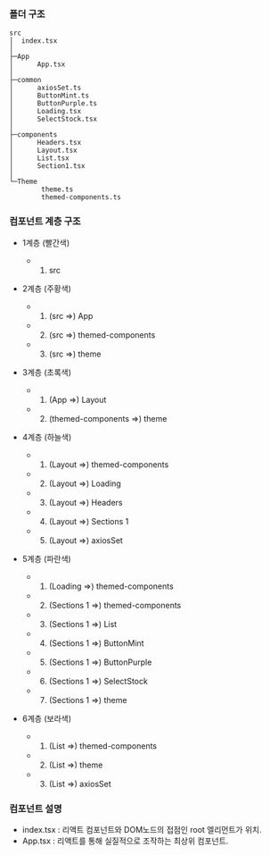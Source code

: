### 폴더 구조
```
src
│  index.tsx
│
├─App
│      App.tsx
│
├─common
│      axiosSet.ts
│      ButtonMint.ts
│      ButtonPurple.ts
│      Loading.tsx
│      SelectStock.tsx
│
├─components
│      Headers.tsx
│      Layout.tsx
│      List.tsx
│      Section1.tsx
│
└─Theme
        theme.ts
        themed-components.ts
```

### 컴포넌트 계층 구조
- 1계층 (빨간색)
  - 1) src

- 2계층 (주황색)
  - 1) (src =>) App
  - 2) (src =>) themed-components
  - 3) (src =>) theme

- 3계층 (초록색)
  - 1) (App =>) Layout
  - 2) (themed-components =>) theme

- 4계층 (하늘색)
  - 1) (Layout =>) themed-components
  - 2) (Layout =>) Loading
  - 3) (Layout =>) Headers
  - 4) (Layout =>) Sections 1
  - 5) (Layout =>) axiosSet

- 5계층 (파란색)
  - 1) (Loading =>) themed-components
  - 2) (Sections 1 =>) themed-components
  - 3) (Sections 1 =>) List
  - 4) (Sections 1 =>) ButtonMint
  - 5) (Sections 1 =>) ButtonPurple
  - 6) (Sections 1 =>) SelectStock
  - 7) (Sections 1 =>) theme

- 6계층 (보라색)
  - 1) (List =>) themed-components
  - 2) (List =>) theme
  - 3) (List =>) axiosSet

### 컴포넌트 설명
- index.tsx : 리액트 컴포넌트와 DOM노드의 접점인 root 엘리먼트가 위치.
- App.tsx : 리액트를 통해 실질적으로 조작하는 최상위 컴포넌트.

